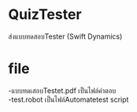 # QuizTester
ส่งแบบทดสอบTester (Swift Dynamics)

# file
-แบบทดเสอบTestet.pdf เป็นไฟล์คำตอบ <br>
-test.robot เป็นไฟล์Automatetest script
